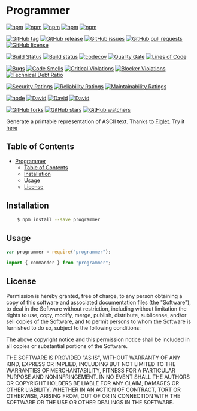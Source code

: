 <a id="markdown-programmer" name="programmer"></a>

# Programmer

[![npm](https://img.shields.io/npm/v/programmer.svg?style=plastic)](https://www.npmjs.com/package/programmer)
[![npm](https://img.shields.io/npm/dw/programmer.svg?style=plastic)](https://www.npmjs.com/package/programmer)
[![npm](https://img.shields.io/npm/dm/programmer.svg?style=plastic)](https://www.npmjs.com/package/programmer)
[![npm](https://img.shields.io/npm/dy/programmer.svg?style=plastic)](https://www.npmjs.com/package/programmer)
[![npm](https://img.shields.io/npm/dt/programmer.svg?style=plastic)](https://www.npmjs.com/package/programmer)

[![GitHub tag](https://img.shields.io/github/tag/sridharmallela/programmer.svg?style=plastic)](https://github.com/sridharmallela/programmer/tags)
[![GitHub release](https://img.shields.io/github/release/sridharmallela/programmer.svg?style=plastic)](https://github.com/sridharmallela/programmer/releases)
[![GitHub issues](https://img.shields.io/github/issues/sridharmallela/programmer.svg?style=plastic)](https://github.com/sridharmallela/programmer/issues)
[![GitHub pull requests](https://img.shields.io/github/issues-pr/sridharmallela/programmer.svg?style=plastic)](https://github.com/sridharmallela/programmer/pulls)
[![GitHub license](https://img.shields.io/badge/license-MIT-blue.svg?style=plastic)](https://raw.githubusercontent.com/sridharmallela/programmer/master/LICENSE)

[![Build Status](https://img.shields.io/travis/sridharmallela/programmer.svg?style=plastic)](https://travis-ci.org/sridharmallela/programmer)
[![Build status](https://ci.appveyor.com/api/projects/status/pa39t8s56yde69ft?svg=true)](https://ci.appveyor.com/project/sridharmallela/programmer)
[![codecov](https://codecov.io/gh/sridharmallela/programmer/branch/master/graph/badge.svg)](https://codecov.io/gh/sridharmallela/programmer)
[![Quality Gate](https://sonarcloud.io/api/badges/gate?key=com.sridharmallela.projects.programmer:master)](https://sonarcloud.io/dashboard/index/com.sridharmallela.projects.programmer:master)
[![Lines of Code](https://sonarcloud.io/api/badges/measure?key=com.sridharmallela.projects.programmer:master&metric=ncloc)](https://sonarcloud.io/dashboard/index/com.sridharmallela.projects.programmer:master)

[![Bugs](https://sonarcloud.io/api/badges/measure?key=com.sridharmallela.projects.programmer:master&metric=bugs)](https://sonarcloud.io/dashboard/index/com.sridharmallela.projects.programmer:master)
[![Code Smells](https://sonarcloud.io/api/badges/measure?key=com.sridharmallela.projects.programmer:master&metric=code_smells)](https://sonarcloud.io/dashboard/index/com.sridharmallela.projects.programmer:master)
[![Critical Violations](https://sonarcloud.io/api/badges/measure?key=com.sridharmallela.projects.programmer:master&metric=critical_violations)](https://sonarcloud.io/dashboard/index/com.sridharmallela.projects.programmer:master)
[![Blocker Violations](https://sonarcloud.io/api/badges/measure?key=com.sridharmallela.projects.programmer:master&metric=blocker_violations)](https://sonarcloud.io/dashboard/index/com.sridharmallela.projects.programmer:master)
[![Technical Debt Ratio](https://sonarcloud.io/api/badges/measure?key=com.sridharmallela.projects.programmer:master&metric=sqale_debt_ratio)](https://sonarcloud.io/dashboard/index/com.sridharmallela.projects.programmer:master)

[![Security Ratings](https://sonarcloud.io/api/badges/measure?key=com.sridharmallela.projects.programmer:master&metric=new_security_rating)](https://sonarcloud.io/dashboard/index/com.sridharmallela.projects.programmer:master)
[![Reliability Ratings](https://sonarcloud.io/api/badges/measure?key=com.sridharmallela.projects.programmer:master&metric=new_reliability_rating)](https://sonarcloud.io/dashboard/index/com.sridharmallela.projects.programmer:master)
[![Maintainability Ratings](https://sonarcloud.io/api/badges/measure?key=com.sridharmallela.projects.programmer:master&metric=new_maintainability_rating)](https://sonarcloud.io/dashboard/index/com.sridharmallela.projects.programmer:master)

[![node](https://img.shields.io/node/v/sridharmallela/programmer.svg?style=plastic)](https://www.npmjs.com/package/programmer)
[![David](https://img.shields.io/david/sridharmallela/programmer.svg?style=plastic)](https://www.npmjs.com/package/programmer)
[![David](https://img.shields.io/david/dev/sridharmallela/programmer.svg?style=plastic)](https://www.npmjs.com/package/programmer)
[![David](https://img.shields.io/david/optional/sridharmallela/programmer.svg?style=plastic)](https://www.npmjs.com/package/programmer)

[![GitHub forks](https://img.shields.io/github/forks/sridharmallela/programmer.svg?style=social&label=Fork)](https://github.com/sridharmallela/programmer/)
[![GitHub stars](https://img.shields.io/github/stars/sridharmallela/programmer.svg?style=social&label=Star)](https://github.com/sridharmallela/programmer/)
[![GitHub watchers](https://img.shields.io/github/watchers/sridharmallela/programmer.svg?style=social&label=Watch)](https://github.com/sridharmallela/programmer/)

Generate a printable representation of ASCII text. Thanks to [Figlet](https://www.npmjs.com/package/figlet). Try it [here](http://patorjk.com/software/taag/#p=display&f=Graffiti&t=Type%20Something%20)

<a id="markdown-table-of-contents" name="table-of-contents"></a>

## Table of Contents

<!-- TOC -->

- [Programmer](#programmer)
  - [Table of Contents](#table-of-contents)
  - [Installation](#installation)
  - [Usage](#usage)
  - [License](#license)

<!-- /TOC -->

<a id="markdown-installation" name="installation"></a>

## Installation

```bash
    $ npm install --save programmer
```

<a id="markdown-usage" name="usage"></a>

## Usage

```js
var programmer = require("programmer");
```

```ts
import { commander } from "programmer";
```

<a id="markdown-license" name="license"></a>

## License

Permission is hereby granted, free of charge, to any person obtaining a copy
of this software and associated documentation files (the "Software"), to deal
in the Software without restriction, including without limitation the rights
to use, copy, modify, merge, publish, distribute, sublicense, and/or sell
copies of the Software, and to permit persons to whom the Software is
furnished to do so, subject to the following conditions:

The above copyright notice and this permission notice shall be included in all
copies or substantial portions of the Software.

THE SOFTWARE IS PROVIDED "AS IS", WITHOUT WARRANTY OF ANY KIND, EXPRESS OR
IMPLIED, INCLUDING BUT NOT LIMITED TO THE WARRANTIES OF MERCHANTABILITY,
FITNESS FOR A PARTICULAR PURPOSE AND NONINFRINGEMENT. IN NO EVENT SHALL THE
AUTHORS OR COPYRIGHT HOLDERS BE LIABLE FOR ANY CLAIM, DAMAGES OR OTHER
LIABILITY, WHETHER IN AN ACTION OF CONTRACT, TORT OR OTHERWISE, ARISING FROM,
OUT OF OR IN CONNECTION WITH THE SOFTWARE OR THE USE OR OTHER DEALINGS IN THE
SOFTWARE.
